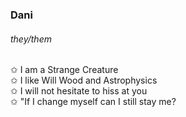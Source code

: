 <h3><b>Dani</b></h3><h6>they/them</h6>

✩ I am a Strange Creature <br>
✩ I like Will Wood and Astrophysics<br>
✩ I will not hesitate to hiss at you<br>
✩ "If I change myself can I still stay me?<br>

<!---
disastrousantagonist/disastrousantagonist is a ✨ special ✨ repository because its `README.md` (this file) appears on your GitHub profile.
You can click the Preview link to take a look at your changes.
--->
